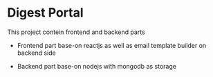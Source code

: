 # Digest Portal

This project contein frontend and backend parts

- Frontend part base-on reactjs as well as email template builder on backend side

- Backend part base-on nodejs with mongodb as storage
